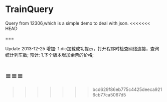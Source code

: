 TrainQuery
==========

Query from 12306,which is a simple demo to deal with json.
<<<<<<< HEAD

===

Update 2013-12-25 
增加:
1.dic加载成功提示，打开程序时检查网络连接，查询统计列车数; 
预计: 
1.下个版本增加余票的价格;

===
=======
>>>>>>> bcd629f86eb775c4425deeca9216cb77ca5067d5

